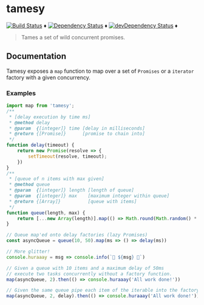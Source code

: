 # tamesy

[![Build Status](https://travis-ci.org/tdeekens/tamesy.svg?branch=master)](https://travis-ci.org/tdeekens/tamesy) ♦️
[![Dependency Status](https://david-dm.org/tdeekens/tamesy.svg?style=flat)](https://david-dm.org/tdeekens/tamesy) ♦️
[![devDependency Status](https://david-dm.org/tdeekens/tamesy/dev-status.svg)](https://david-dm.org/tdeekens/tamesy#info=devDependencies) ♦️

> Tames a set of wild concurrent promises.

## Documentation

Tamesy exposes a `map` function to map over a set of `Promises` or a `iterator` factory with a given concurrency.

### Examples

```js
import map from 'tamesy';
/**
 * [delay execution by time ms]
 * @method delay
 * @param  {[integer]} time [delay in milliseconds]
 * @return {[Promise]}      [promise to chain into]
 */
function delay(timeout) {
    return new Promise(resolve => {
        setTimeout(resolve, timeout);
    })
}
/**
 * [queue of n items with max given]
 * @method queue
 * @param  {[integer]} length [length of queue]
 * @param  {[integer]} max    [maximum integer within queue]
 * @return {[Array]}          [queue with items]
 */
function queue(length, max) {
    return [...new Array(length)].map(() => Math.round(Math.random() * max))
}

// Queue map'ed onto delay factories (lazy Promises)
const asyncQueue = queue(10, 50).map(ms => () => delay(ms))

// More glitter!
console.huraaay = msg => console.info(`🎉 ${msg} 🍻`)

// Given a queue with 10 items and a maximum delay of 50ms
// execute two tasks concurrently without a factory function.
map(asyncQueue, 2).then(() => console.huraaay('All work done!'))

// Given the same queue pipe each item of the iterable into the factory function.
map(asyncQueue, 2, delay).then(() => console.huraaay('All work done!'))
```
